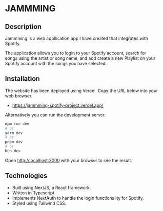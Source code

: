 # JAMMMING

## Description 
Jammming is a web appllication app I have created that integrates with Spotify. 

The application allows you to login to your Spotify account, search for songs using the artist or song name, and add create a new Playlist on your Spotify account with the songs you have selected.

## Installation
The website has been deployed using Vercel. Copy the URL below into your web browser. 

- https://jammming-spotify-project.vercel.app/

Alternatively you can run the development server:

```bash
npm run dev
# or
yarn dev
# or
pnpm dev
# or
bun dev
```

Open [http://localhost:3000](http://localhost:3000) with your browser to see the result.

## Technologies
- Built using NextJS, a React framework.
- Written in Typescript.
- Implements NextAuth to handle the login functionality for Spotify.
- Styled using Tailwind CSS. 

